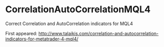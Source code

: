 # CorrelationAutoCorrelationMQL4

Correct Correlation and AutoCorrelation indicators for MQL4

First appeared: http://www.talaikis.com/correlation-and-autocorrelation-indicators-for-metatrader-4-mql4/
